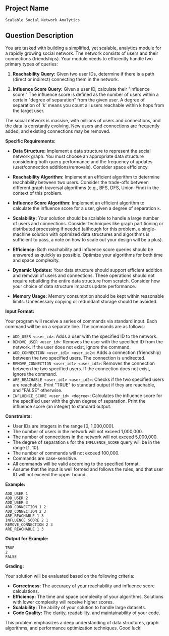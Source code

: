 ## Project Name

```
Scalable Social Network Analytics
```

## Question Description

You are tasked with building a simplified, yet scalable, analytics module for a rapidly growing social network. The network consists of users and their connections (friendships). Your module needs to efficiently handle two primary types of queries:

1.  **Reachability Query:** Given two user IDs, determine if there is a path (direct or indirect) connecting them in the network.

2.  **Influence Score Query:** Given a user ID, calculate their "influence score." The influence score is defined as the number of users within a certain "degree of separation" from the given user.  A degree of separation of 'k' means you count all users reachable within k hops from the target user.

The social network is massive, with millions of users and connections, and the data is constantly evolving.  New users and connections are frequently added, and existing connections may be removed.

**Specific Requirements:**

*   **Data Structure:** Implement a data structure to represent the social network graph. You must choose an appropriate data structure considering both query performance and the frequency of updates (user/connection additions/removals). Consider space efficiency.

*   **Reachability Algorithm:** Implement an efficient algorithm to determine reachability between two users.  Consider the trade-offs between different graph traversal algorithms (e.g., BFS, DFS, Union-Find) in the context of this problem.

*   **Influence Score Algorithm:** Implement an efficient algorithm to calculate the influence score for a user, given a degree of separation `k`.

*   **Scalability:** Your solution should be scalable to handle a large number of users and connections.  Consider techniques like graph partitioning or distributed processing if needed (although for this problem, a single-machine solution with optimized data structures and algorithms is sufficient to pass, a note on how to scale out your design will be a plus).

*   **Efficiency:** Both reachability and influence score queries should be answered as quickly as possible. Optimize your algorithms for both time and space complexity.

*   **Dynamic Updates:**  Your data structure should support efficient addition and removal of users and connections.  These operations should not require rebuilding the entire data structure from scratch.  Consider how your choice of data structure impacts update performance.

*   **Memory Usage:** Memory consumption should be kept within reasonable limits. Unnecessary copying or redundant storage should be avoided.

**Input Format:**

Your program will receive a series of commands via standard input. Each command will be on a separate line. The commands are as follows:

*   `ADD_USER <user_id>`: Adds a user with the specified ID to the network.
*   `REMOVE_USER <user_id>`: Removes the user with the specified ID from the network. If the user does not exist, ignore the command.
*   `ADD_CONNECTION <user_id1> <user_id2>`: Adds a connection (friendship) between the two specified users.  The connection is undirected.
*   `REMOVE_CONNECTION <user_id1> <user_id2>`: Removes the connection between the two specified users. If the connection does not exist, ignore the command.
*   `ARE_REACHABLE <user_id1> <user_id2>`: Checks if the two specified users are reachable. Print "TRUE" to standard output if they are reachable, and "FALSE" otherwise.
*   `INFLUENCE_SCORE <user_id> <degree>`: Calculates the influence score for the specified user with the given degree of separation. Print the influence score (an integer) to standard output.

**Constraints:**

*   User IDs are integers in the range \[0, 1,000,000].
*   The number of users in the network will not exceed 1,000,000.
*   The number of connections in the network will not exceed 5,000,000.
*   The degree of separation `k` for the `INFLUENCE_SCORE` query will be in the range \[1, 10].
*   The number of commands will not exceed 100,000.
*   Commands are case-sensitive.
*   All commands will be valid according to the specified format.
*   Assume that the input is well formed and follows the rules, and that user ID will not exceed the upper bound.

**Example:**

```
ADD_USER 1
ADD_USER 2
ADD_USER 3
ADD_CONNECTION 1 2
ADD_CONNECTION 2 3
ARE_REACHABLE 1 3
INFLUENCE_SCORE 2 1
REMOVE_CONNECTION 2 3
ARE_REACHABLE 1 3
```

**Output for Example:**

```
TRUE
2
FALSE
```

**Grading:**

Your solution will be evaluated based on the following criteria:

*   **Correctness:** The accuracy of your reachability and influence score calculations.
*   **Efficiency:** The time and space complexity of your algorithms.  Solutions with lower complexity will receive higher scores.
*   **Scalability:**  The ability of your solution to handle large datasets.
*   **Code Quality:** The clarity, readability, and maintainability of your code.

This problem emphasizes a deep understanding of data structures, graph algorithms, and performance optimization techniques. Good luck!
